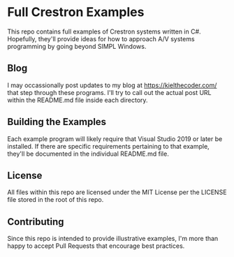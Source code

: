 # Full Crestron Examples

This repo contains full examples of Crestron systems written in C#.  Hopefully, they'll provide ideas for how to approach A/V systems programming by going beyond SIMPL Windows.

## Blog

I may occassionally post updates to my blog at https://kielthecoder.com/ that step through these programs.  I'll try to call out the actual post URL within the README.md file inside each directory.

## Building the Examples

Each example program will likely require that Visual Studio 2019 or later be installed.  If there are specific requirements pertaining to that example, they'll be documented in the individual README.md file.

## License

All files within this repo are licensed under the MIT License per the LICENSE file stored in the root of this repo.

## Contributing

Since this repo is intended to provide illustrative examples, I'm more than happy to accept Pull Requests that encourage best practices.

